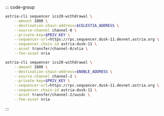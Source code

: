 <!-- markdownlint-disable MD041 MD013 -->

::: code-group

```bash [To Celestia]
astria-cli sequencer ics20-withdrawal \
    --amount 1000 \
    --destination-chain-address=$CELESTIA_ADDRESS \
    --source-channel channel-0 \
    --private-key=$PRIV_KEY \
    --sequencer-url=https://rpc.sequencer.dusk-11.devnet.astria.org \
    --sequencer.chain-id astria-dusk-11 \
    --asset transfer/channel-0/utia \
    --fee-asset nria
```

```bash [To Noble]
astria-cli sequencer ics20-withdrawal \
    --amount 1000 \
    --destination-chain-address=$NOBLE_ADDRESS \
    --source-channel channel-2 \
    --private-key=$PRIV_KEY \
    --sequencer-url=https://rpc.sequencer.dusk-11.devnet.astria.org \
    --sequencer.chain-id astria-dusk-11 \
    --asset transfer/channel-2/uusdc \
    --fee-asset nria
```

:::

<!-- <Tabs>
  <TabItem value="To Celestia" label="To Celestia"> </TabItem>
  <TabItem value="To Noble" label="To Noble"> </TabItem>
</Tabs> -->
